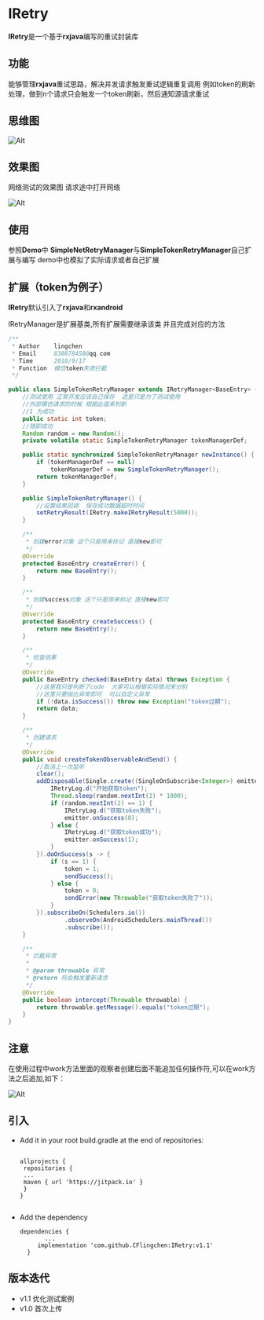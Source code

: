 # IRetry
**IRetry**是一个基于**rxjava**编写的重试封装库
## 功能
能够管理**rxjava**重试思路，解决并发请求触发重试逻辑重复调用
例如token的刷新处理，做到n个请求只会触发一个token刷新，然后通知源请求重试

## 思维图

 ![Alt](/resource/logic_logo.png)

## 效果图
网络测试的效果图 请求途中打开网络

![Alt](/resource/test_net.png)

## 使用

 参照**Demo**中 **SimpleNetRetryManager**与**SimpleTokenRetryManager**自己扩展与编写
 demo中也模拟了实际请求或者自己扩展
 
## 扩展（token为例子）

**IRetry**默认引入了**rxjava**和**rxandroid**

IRetryManager是扩展基类,所有扩展需要继承该类 并且完成对应的方法

```java
/**
 * Author    lingchen
 * Email     838878458@qq.com
 * Time      2018/9/17
 * Function  模仿token失效拦截
 */

public class SimpleTokenRetryManager extends IRetryManager<BaseEntry> {
    //测试使用 正常开发应该自己保存  这里只是为了测试使用
    //外部模仿请求的时候 根据此值来判断
    //1 为成功
    public static int token;
    //随即成功
    Random random = new Random();
    private volatile static SimpleTokenRetryManager tokenManagerDef;

    public static synchronized SimpleTokenRetryManager newInstance() {
        if (tokenManagerDef == null)
            tokenManagerDef = new SimpleTokenRetryManager();
        return tokenManagerDef;
    }

    public SimpleTokenRetryManager() {
        //设置结果回调  保存成功数据超时时间
        setRetryResult(IRetry.makeIRetryResult(5000));
    }

    /**
     * 创建error对象 这个只是用来标记 直接new即可
     */
    @Override
    protected BaseEntry createError() {
        return new BaseEntry();
    }

    /**
     * 创建success对象 这个只是用来标记 直接new即可
     */
    @Override
    protected BaseEntry createSuccess() {
        return new BaseEntry();
    }

    /**
     * 检查结果
     */
    @Override
    public BaseEntry checked(BaseEntry data) throws Exception {
        //这里我只是判断了code  大家可以根据实际情况来分别
        //这里只要抛出异常即可  可以自定义异常
        if (!data.isSuccess()) throw new Exception("token过期");
        return data;
    }

    /**
     * 创建请求
     */
    @Override
    public void createTokenObservableAndSend() {
        //取消上一次监听
        clear();
        addDisposable(Single.create((SingleOnSubscribe<Integer>) emitter -> {
            IRetryLog.d("开始获取token");
            Thread.sleep(random.nextInt(2) * 1000);
            if (random.nextInt(2) == 1) {
                IRetryLog.d("获取token失败");
                emitter.onSuccess(0);
            } else {
                IRetryLog.d("获取token成功");
                emitter.onSuccess(1);
            }
        }).doOnSuccess(s -> {
            if (s == 1) {
                token = 1;
                sendSuccess();
            } else {
                token = 0;
                sendError(new Throwable("获取token失败了"));
            }
        }).subscribeOn(Schedulers.io())
                .observeOn(AndroidSchedulers.mainThread())
                .subscribe());
    }

    /**
     * 拦截异常
     *
     * @param throwable 异常
     * @return 将会触发重新请求
     */
    @Override
    public boolean intercept(Throwable throwable) {
        return throwable.getMessage().equals("token过期");
    }
}

```

## 注意

 在使用过程中work方法里面的观察者创建后面不能追加任何操作符,可以在work方法之后追加,如下：
 
 ![Alt](/resource/warning.png)
 
## 引入

* Add it in your root build.gradle at the end of repositories: 
   
   ```

   allprojects {
   	repositories {
   	...
   	maven { url 'https://jitpack.io' }
   	}
  } 
   	
   ```
   
* Add the dependency
	
	```
	dependencies {
	       ...
    	 implementation 'com.github.CFlingchen:IRetry:v1.1'
      }
	
	```
 ## 版本迭代
* v1.1 优化测试案例
* v1.0 首次上传

